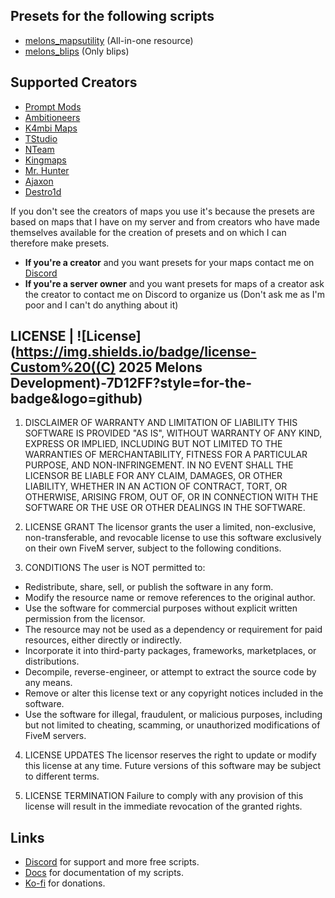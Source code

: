 ## Presets for the following scripts
- [melons_mapsutility](https://github.com/IlMelons/melons_mapsutility) (All-in-one resource)
- [melons_blips](https://github.com/IlMelons/melons_blips) (Only blips)

## Supported Creators
- [Prompt Mods](https://fivem.prompt-mods.com/)
- [Ambitioneers](https://ambitioneers.tebex.io/)
- [K4mbi Maps](https://k4mb1maps.com/)
- [TStudio](https://turbosaif.tebex.io/)
- [NTeam](https://nteamdev.tebex.io/)
- [Kingmaps](https://kingmaps.net/)
- [Mr. Hunter](https://mrhunter.tebex.io/)
- [Ajaxon](https://ajaxon.tebex.io/)
- [Destro1d](https://destro1d.tebex.io/)

If you don't see the creators of maps you use it's because the presets are based on maps that I have on my server and from creators who have made themselves available for the creation of presets and on which I can therefore make presets.
- **If you're a creator** and you want presets for your maps contact me on [Discord](https://discord.gg/RxpNTx2YKZ)
- **If you're a server owner** and you want presets for maps of a creator ask the creator to contact me on Discord to organize us (Don't ask me as I'm poor and I can't do anything about it)

## LICENSE | ![License](https://img.shields.io/badge/license-Custom%20((C) 2025 Melons Development)-7D12FF?style=for-the-badge&logo=github)
1. DISCLAIMER OF WARRANTY AND LIMITATION OF LIABILITY
THIS SOFTWARE IS PROVIDED "AS IS", WITHOUT WARRANTY OF ANY KIND, EXPRESS OR IMPLIED, INCLUDING BUT NOT LIMITED TO THE WARRANTIES OF MERCHANTABILITY, FITNESS FOR A PARTICULAR PURPOSE, AND NON-INFRINGEMENT. IN NO EVENT SHALL THE LICENSOR BE LIABLE FOR ANY CLAIM, DAMAGES, OR OTHER LIABILITY, WHETHER IN AN ACTION OF CONTRACT, TORT, OR OTHERWISE, ARISING FROM, OUT OF, OR IN CONNECTION WITH THE SOFTWARE OR THE USE OR OTHER DEALINGS IN THE SOFTWARE.

2. LICENSE GRANT
The licensor grants the user a limited, non-exclusive, non-transferable, and revocable license to use this software exclusively on their own FiveM server, subject to the following conditions.

3. CONDITIONS
The user is NOT permitted to:
- Redistribute, share, sell, or publish the software in any form.
- Modify the resource name or remove references to the original author.
- Use the software for commercial purposes without explicit written permission from the licensor.
- The resource may not be used as a dependency or requirement for paid resources, either directly or indirectly.
- Incorporate it into third-party packages, frameworks, marketplaces, or distributions.
- Decompile, reverse-engineer, or attempt to extract the source code by any means.
- Remove or alter this license text or any copyright notices included in the software.
- Use the software for illegal, fraudulent, or malicious purposes, including but not limited to cheating, scamming, or unauthorized modifications of FiveM servers.

4. LICENSE UPDATES
The licensor reserves the right to update or modify this license at any time. Future versions of this software may be subject to different terms.

5. LICENSE TERMINATION
Failure to comply with any provision of this license will result in the immediate revocation of the granted rights.

## Links
- [Discord](https://discord.gg/RxpNTx2YKZ) for support and more free scripts.
- [Docs](https://melons-development.gitbook.io/melons-development/) for documentation of my scripts.
- [Ko-fi](https://ko-fi.com/ilmelons) for donations.
